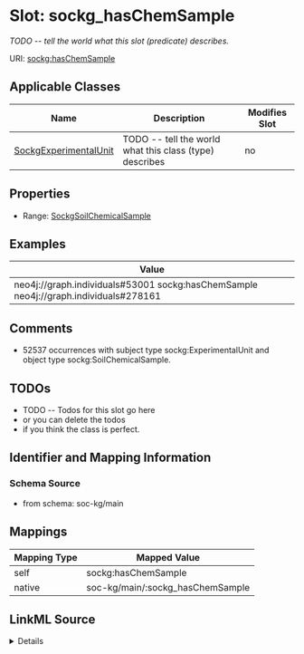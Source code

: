 

# Slot: sockg_hasChemSample


_TODO -- tell the world what this slot (predicate) describes._





URI: [sockg:hasChemSample](http://www.semanticweb.org/sockg/ontologies/2024/0/soil-carbon-ontology/hasChemSample)



<!-- no inheritance hierarchy -->





## Applicable Classes

| Name | Description | Modifies Slot |
| --- | --- | --- |
| [SockgExperimentalUnit](../classes/SockgExperimentalUnit.md) | TODO -- tell the world what this class (type) describes |  no  |







## Properties

* Range: [SockgSoilChemicalSample](../classes/SockgSoilChemicalSample.md)






## Examples

| Value |
| --- |
| neo4j://graph.individuals#53001 sockg:hasChemSample neo4j://graph.individuals#278161 |

## Comments

* 52537 occurrences with subject type sockg:ExperimentalUnit and object type sockg:SoilChemicalSample.

## TODOs

* TODO -- Todos for this slot go here
* or you can delete the todos
* if you think the class is perfect.

## Identifier and Mapping Information







### Schema Source


* from schema: soc-kg/main




## Mappings

| Mapping Type | Mapped Value |
| ---  | ---  |
| self | sockg:hasChemSample |
| native | soc-kg/main/:sockg_hasChemSample |




## LinkML Source

<details>
```yaml
name: sockg_hasChemSample
description: TODO -- tell the world what this slot (predicate) describes.
todos:
- TODO -- Todos for this slot go here
- or you can delete the todos
- if you think the class is perfect.
comments:
- 52537 occurrences with subject type sockg:ExperimentalUnit and object type sockg:SoilChemicalSample.
examples:
- value: neo4j://graph.individuals#53001 sockg:hasChemSample neo4j://graph.individuals#278161
from_schema: soc-kg/main
rank: 1000
slot_uri: sockg:hasChemSample
alias: sockg_hasChemSample
domain_of:
- sockg_ExperimentalUnit
range: sockg_SoilChemicalSample

```
</details>